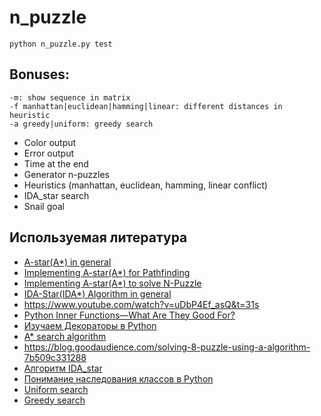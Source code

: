 # n_puzzle

```
python n_puzzle.py test
```

## Bonuses:

```
-m: show sequence in matrix
-f manhattan|euclidean|hamming|linear: different distances in heuristic
-a greedy|uniform: greedy search
```
- Color output
- Error output
- Time at the end
- Generator n-puzzles
- Heuristics (manhattan, euclidean, hamming, linear conflict)
- IDA_star search
- Snail goal

## Используемая литература

- [A-star(A*) in general](https://algorithmsinsight.wordpress.com/graph-theory-2/a-star-in-general/)
- [Implementing A-star(A*) for Pathfinding](https://algorithmsinsight.wordpress.com/graph-theory-2/a-star-in-general/implementing-astar-for-pathfinding/)
- [Implementing A-star(A*) to solve N-Puzzle](https://algorithmsinsight.wordpress.com/graph-theory-2/a-star-in-general/implementing-a-star-to-solve-n-puzzle/)
- [IDA-Star(IDA*) Algorithm in general](https://algorithmsinsight.wordpress.com/graph-theory-2/ida-star-algorithm-in-general/)
- https://www.youtube.com/watch?v=uDbP4Ef_asQ&t=31s
- [Python Inner Functions—What Are They Good For?](https://realpython.com/inner-functions-what-are-they-good-for/)
- [Изучаем Декораторы в Python](https://python-scripts.com/decorators)
- [A* search algorithm](https://en.wikipedia.org/wiki/A*_search_algorithm)
- https://blog.goodaudience.com/solving-8-puzzle-using-a-algorithm-7b509c331288
- [Алгоритм IDA_star](https://ru.wikipedia.org/wiki/%D0%98%D0%BD%D1%84%D0%BE%D1%80%D0%BC%D0%B8%D1%80%D0%BE%D0%B2%D0%B0%D0%BD%D0%BD%D1%8B%D0%B9_%D0%BC%D0%B5%D1%82%D0%BE%D0%B4_%D0%BF%D0%BE%D0%B8%D1%81%D0%BA%D0%B0#IDAStar)
- [Понимание наследования классов в Python](https://www.codeflow.site/ru/article/understanding-class-inheritance-in-python-3)
- [Uniform search](https://stackoverflow.com/questions/8073665/uniform-cost-search-algorithm)
- [Greedy search](https://ru.wikipedia.org/wiki/Жадный_алгоритм)
